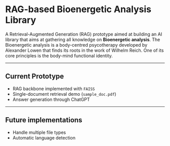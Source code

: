 # RAG-based Bioenergetic Analysis Library

A Retrieval-Augmented Generation (RAG) prototype aimed at building an AI library that aims at gathering all knowledge on **Bioenergetic analysis**.
The Bioenergetic analysis is a body-centred psycotherapy developed by Alexander Lowen that finds its roots in the work of Wilhelm Reich. One of its core principles
is the body-mind functional identity.

---

## Current Prototype
- RAG backbone implemented with `FAISS`
- Single-document retrieval demo (`sample_doc.pdf`)
- Answer generation through ChatGPT

---

## Future implementations
- Handle multiple file types
- Automatic language detection
